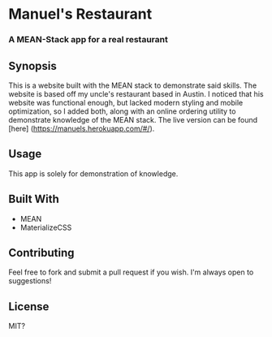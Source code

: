# Manuel's Restaurant
### A MEAN-Stack app for a real restaurant

## Synopsis

This is a website built with the MEAN stack to demonstrate said skills. The website is based off my uncle's restaurant based in Austin. I noticed that his website was functional enough, but lacked modern styling and mobile optimization, so I added both, along with an online ordering utility to demonstrate knowledge of the MEAN stack. The live version can be found [here] (https://manuels.herokuapp.com/#/).

## Usage

This app is solely for demonstration of knowledge.

## Built With

* MEAN
* MaterializeCSS

## Contributing

Feel free to fork and submit a pull request if you wish. I'm always open to suggestions!

## License

MIT?